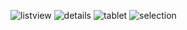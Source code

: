 ![listview](https://github.com/user-attachments/assets/d7b2cae8-a15c-46fc-9b81-7403a501b940)
![details](https://github.com/user-attachments/assets/d5554490-1c90-46d5-91bf-765b44cc87d8)
![tablet](https://github.com/user-attachments/assets/ecd9b3ab-7142-40cd-8d21-9d8c28c7c7c9)
![selection](https://github.com/user-attachments/assets/95aded16-dd2d-4ed6-baed-c9d58abfb4f0)


